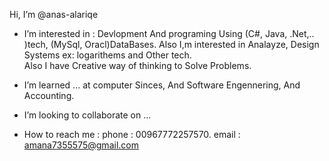  Hi, I’m @anas-alariqe
- I’m interested in : 
    Devlopment And programing Using (C#, Java, .Net,.. )tech, (MySql, Oracl)DataBases.
    Also I,m interested in Analayze, Design Systems ex: logarithems and Other tech.    
    Also I have Creative way of thinking to Solve Problems.
    
- I’m learned ...
    at computer Sinces, And Software Engennering, And Accounting.
- I’m looking to collaborate on ...
- How to reach me :
   phone : 00967772257570. 
   email : amana7355575@gmail.com

<!---
anas-alariqe/anas-alariqe is a ✨ special ✨ repository because its `README.md` (this file) appears on your GitHub profile.
You can click the Preview link to take a look at your changes.
--->
